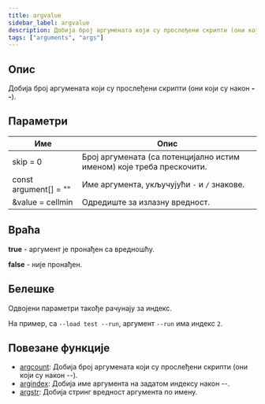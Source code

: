 ```yaml
---
title: argvalue
sidebar_label: argvalue
description: Добија број аргумената који су прослеђени скрипти (они који су након --).
tags: ["arguments", "args"]
---
```


## Опис

Добија број аргумената који су прослеђени скрипти (они који су након **--**).

## Параметри

| Име                  | Опис                                                       |
| --------------------- | ----------------------------------------------------------------- |
| skip = 0              | Број аргумената (са потенцијално истим именом) које треба прескочити. |
| const argument[] = "" | Име аргумента, укључујући `-` и `/` знакове.                |
| &value = cellmin      | Одредиште за излазну вредност.                                           |

## Враћа

**true** - аргумент је пронађен са вредношћу.

**false** - није пронађен.

## Белешке

Одвојени параметри такође рачунају за индекс.

На пример, са `--load test --run`, аргумент `--run` има индекс `2`.

## Повезане функције

- [argcount](argcount): Добија број аргумената који су прослеђени скрипти (они који су након --).
- [argindex](argindex): Добија име аргумента на задатом индексу након --.
- [argstr](argstr): Добија стринг вредност аргумента по имену.
